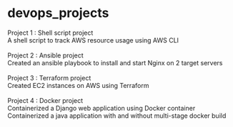 # devops_projects

Project 1 : Shell script project\
A shell script to track AWS resource usage using AWS CLI\
\
Project 2 : Ansible project\
Created an ansible playbook to install and start Nginx on 2 target servers\
\
Project 3 : Terraform project\
Created EC2 instances on AWS using Terraform\
\
Project 4 : Docker project\
Containerized a Django web application using Docker container\
Containerized a java application with and without multi-stage docker build

